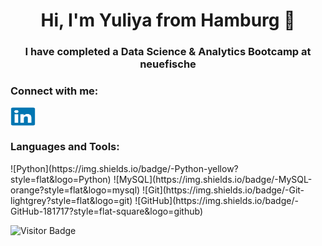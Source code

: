 <!--
**yuliya-m-hh/yuliya-m-hh** is a ✨ _special_ ✨ repository because its `README.md` (this file) appears on your GitHub profile.

Here are some ideas to get you started:

- 🔭 I’m currently working on ...
- 🌱 I’m currently learning ...
- 👯 I’m looking to collaborate on ...
- 🤔 I’m looking for help with ...
- 💬 Ask me about ...
- 📫 How to reach me: ...
- 😄 Pronouns: ...
- ⚡ Fun fact: ...
-->

<h1 align="center">Hi, I'm Yuliya from Hamburg 👋</h1>
<h3 align="center">I have completed a Data Science & Analytics Bootcamp at neuefische</h3>

<h3 align="left">Connect with me:</h3>
<p align="left">
<a href="https://www.linkedin.com/in/yuliyamessaoudi/" target="_blank"><img align="center" src="https://github.com/devicons/devicon/blob/master/icons/linkedin/linkedin-original.svg" alt="yuliyamessaoudi" height="30" width="40" /></a>
</p>

<h3 align="left">Languages and Tools:</h3>
![Python](https://img.shields.io/badge/-Python-yellow?style=flat&logo=Python)
![MySQL](https://img.shields.io/badge/-MySQL-orange?style=flat&logo=mysql)
![Git](https://img.shields.io/badge/-Git-lightgrey?style=flat&logo=git)
![GitHub](https://img.shields.io/badge/-GitHub-181717?style=flat-square&logo=github)


![Visitor Badge](https://visitor-badge.laobi.icu/badge?page_id=yuliya-m-hh)
